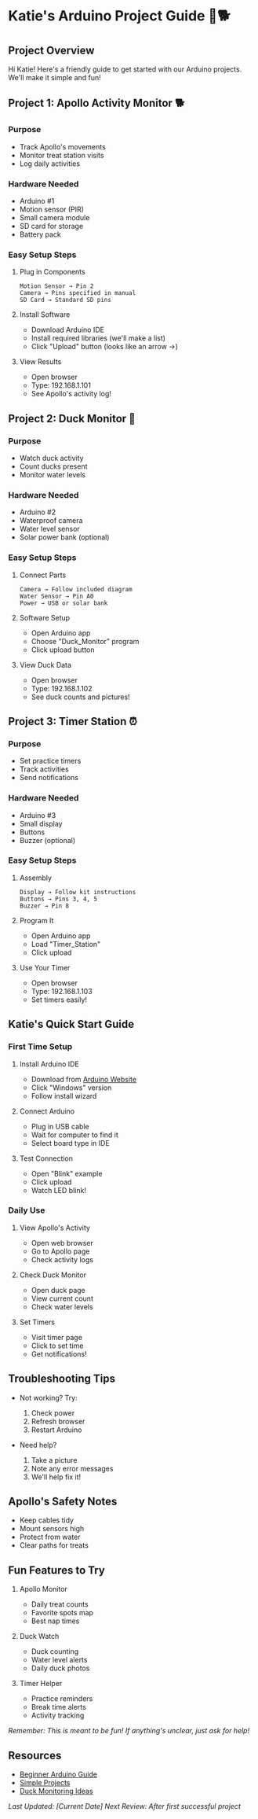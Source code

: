 # Katie's Arduino Project Guide 🦆🐕

## Project Overview
Hi Katie! Here's a friendly guide to get started with our Arduino projects. We'll make it simple and fun!

## Project 1: Apollo Activity Monitor 🐕
### Purpose
- Track Apollo's movements
- Monitor treat station visits
- Log daily activities

### Hardware Needed
- Arduino #1
- Motion sensor (PIR)
- Small camera module
- SD card for storage
- Battery pack

### Easy Setup Steps
1. Plug in Components
   ```
   Motion Sensor → Pin 2
   Camera → Pins specified in manual
   SD Card → Standard SD pins
   ```

2. Install Software
   - Download Arduino IDE
   - Install required libraries (we'll make a list)
   - Click "Upload" button (looks like an arrow →)

3. View Results
   - Open browser
   - Type: 192.168.1.101
   - See Apollo's activity log!

## Project 2: Duck Monitor 🦆
### Purpose
- Watch duck activity
- Count ducks present
- Monitor water levels

### Hardware Needed
- Arduino #2
- Waterproof camera
- Water level sensor
- Solar power bank (optional)

### Easy Setup Steps
1. Connect Parts
   ```
   Camera → Follow included diagram
   Water Sensor → Pin A0
   Power → USB or solar bank
   ```

2. Software Setup
   - Open Arduino app
   - Choose "Duck_Monitor" program
   - Click upload button

3. View Duck Data
   - Open browser
   - Type: 192.168.1.102
   - See duck counts and pictures!

## Project 3: Timer Station ⏰
### Purpose
- Set practice timers
- Track activities
- Send notifications

### Hardware Needed
- Arduino #3
- Small display
- Buttons
- Buzzer (optional)

### Easy Setup Steps
1. Assembly
   ```
   Display → Follow kit instructions
   Buttons → Pins 3, 4, 5
   Buzzer → Pin 8
   ```

2. Program It
   - Open Arduino app
   - Load "Timer_Station"
   - Click upload

3. Use Your Timer
   - Open browser
   - Type: 192.168.1.103
   - Set timers easily!

## Katie's Quick Start Guide

### First Time Setup
1. Install Arduino IDE
   - Download from [Arduino Website](https://www.arduino.cc/en/software)
   - Click "Windows" version
   - Follow install wizard

2. Connect Arduino
   - Plug in USB cable
   - Wait for computer to find it
   - Select board type in IDE

3. Test Connection
   - Open "Blink" example
   - Click upload
   - Watch LED blink!

### Daily Use
1. View Apollo's Activity
   - Open web browser
   - Go to Apollo page
   - Check activity logs

2. Check Duck Monitor
   - Open duck page
   - View current count
   - Check water levels

3. Set Timers
   - Visit timer page
   - Click to set time
   - Get notifications!

## Troubleshooting Tips
- Not working? Try:
  1. Check power
  2. Refresh browser
  3. Restart Arduino

- Need help?
  1. Take a picture
  2. Note any error messages
  3. We'll help fix it!

## Apollo's Safety Notes
- Keep cables tidy
- Mount sensors high
- Protect from water
- Clear paths for treats

## Fun Features to Try
1. Apollo Monitor
   - Daily treat counts
   - Favorite spots map
   - Best nap times

2. Duck Watch
   - Duck counting
   - Water level alerts
   - Daily duck photos

3. Timer Helper
   - Practice reminders
   - Break time alerts
   - Activity tracking

*Remember: This is meant to be fun! If anything's unclear, just ask for help!* 

## Resources
- [Beginner Arduino Guide](https://www.arduino.cc/en/Guide)
- [Simple Projects](https://www.arduino.cc/en/Tutorial/HomePage)
- [Duck Monitoring Ideas](https://en.wikipedia.org/wiki/Wildlife_monitoring)

*Last Updated: [Current Date]*
*Next Review: After first successful project* 